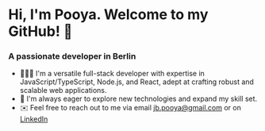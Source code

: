 # Hi, I'm Pooya. Welcome to my GitHub! 👋

### A passionate developer in Berlin

- 👨🏻‍💻 I'm a versatile full-stack developer with expertise in JavaScript/TypeScript, Node.js, and React, adept at crafting robust and scalable web applications.
- 🌱 I'm always eager to explore new technologies and expand my skill set.
- ✉️ Feel free to reach out to me via email [jb.pooya@gmail.com](mailto:jb.pooya@gmail.com) or on [LinkedIn](https://linkedin.com/in/pooya-jafariberenji)

